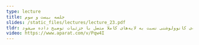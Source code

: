 ```yaml
---
type: lecture
title: جلسه بیست و سوم
slides: /static_files/lectures/lecture_23.pdf
tldr: لایه‌های کانوولوشنی و استفاده از آن در شبکه‌های عصبی عمیق همراه با دو نمونه کد در این جلسه بحث و بررسی می‌شوند. هم‌چنین، مزایای لایه‌ی کانوولوشنی نسبت به لایه‌های کاملا متصل با جزئیات توضیح داده می‌شود.
video: https://www.aparat.com/v/Pqw4I
---
```

